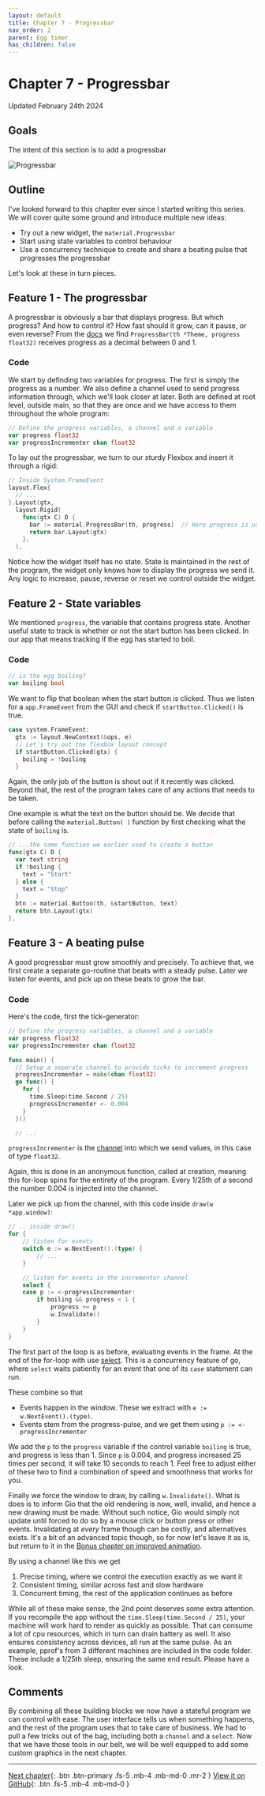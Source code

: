 ```yaml
---
layout: default
title: Chapter 7 - Progressbar
nav_order: 2
parent: Egg timer
has_children: false
---
```


# Chapter 7 - Progressbar

Updated February 24th 2024

## Goals

The intent of this section is to add a progressbar

![Progressbar](07_progressbar.gif)

## Outline

I've looked forward to this chapter ever since I started writing this series. We will cover quite some ground and introduce multiple new ideas:

- Try out a new widget, the `material.Progressbar`
- Start using state variables to control behaviour
- Use a concurrency technique to create and share a beating pulse that progresses the progressbar

Let's look at these in turn pieces.

## Feature 1 - The progressbar

A progressbar is obviously a bar that displays progress. But which progress? And how to control it? How fast should it grow, can it pause, or even reverse? From the [docs](https://pkg.go.dev/gioui.org/widget/material?utm_source=gopls#ProgressBar) we find `ProgressBar(th *Theme, progress float32)` receives progress as a decimal between 0 and 1.

### Code

We start by definding two variables for progress. The first is simply the progress as a number. We also define a channel used to send progress information through, which we'll look closer at later. Both are defined at root level, outside main, so that they are once and we have access to them throughout the whole program:

```go
// Define the progress variables, a channel and a variable
var progress float32
var progressIncrementer chan float32
```

To lay out the progressbar, we turn to our sturdy Flexbox and insert it through a rigid:

```go
// Inside System.FrameEvent
layout.Flex{
  // ...
}.Layout(gtx,
  layout.Rigid(
    func(gtx C) D {
      bar := material.ProgressBar(th, progress)  // Here progress is used
      return bar.Layout(gtx)
    },
  ),

```

Notice how the widget itself has no state. State is maintained in the rest of the program, the widget only knows how to display the progress we send it. Any logic to increase, pause, reverse or reset we control outside the widget.

## Feature 2 - State variables

We mentioned `progress`, the variable that contains progress state. Another useful state to track is whether or not the start button has been clicked. In our app that means tracking if the egg has started to boil. 

### Code

```go
// is the egg boiling?
var boiling bool
```
We want to flip that boolean when the start button is clicked. Thus we listen for a `app.FrameEvent` from the GUI and check if `startButton.Clicked()` is true.

```go
case system.FrameEvent:
  gtx := layout.NewContext(&ops, e)
  // Let's try out the flexbox layout concept
  if startButton.Clicked(gtx) {
    boiling = !boiling
  }
```

Again, the only job of the button is shout out if it recently was clicked. Beyond that, the rest of the program takes care of any actions that needs to be taken. 

One example is what the text on the button should be. We decide that before calling the `material.Button( )` function by first checking what the state of `boiling` is.

```go
// ...the same function we earlier used to create a button
func(gtx C) D {
  var text string
  if !boiling {
    text = "Start"
  } else {
    text = "Stop"
  }
  btn := material.Button(th, &startButton, text)
  return btn.Layout(gtx)
},
```

## Feature 3 - A beating pulse

A good progressbar must grow smoothly and precisely. To achieve that, we first create a separate go-routine that beats with a steady pulse. Later we listen for events, and pick up on these beats to grow the bar.

### Code

Here's the code, first the tick-generator:

```go
// Define the progress variables, a channel and a variable
var progress float32
var progressIncrementer chan float32

func main() {
  // Setup a separate channel to provide ticks to increment progress
  progressIncrementer = make(chan float32)
  go func() {
    for {
      time.Sleep(time.Second / 25)
      progressIncrementer <- 0.004
    }
  }()

  // ...
```

`progressIncrementer` is the [channel](https://tour.golang.org/concurrency/2) into which we send values, in this case of type `float32`.

Again, this is done in an anonymous function, called at creation, meaning this for-loop spins for the entirety of the program. Every 1/25th of a second the number 0.004 is injected into the channel.

Later we pick up from the channel, with this code inside `draw(w *app.window)`:

```go
// .. inside draw()
for {
    // listen for events
    switch e := w.NextEvent().(type) {
        // ...
    }

    // listen for events in the incrementor channel
    select {
    case p := <-progressIncrementer:
        if boiling && progress < 1 {
            progress += p
            w.Invalidate()
        }
    }
}
```

The first part of the loop is as before, evaluating events in the frame. At the end of the for-loop with use [select](https://tour.golang.org/concurrency/5).  This is a concurrency feature of go, where `select` waits patiently for an event that one of its `case` statement can run.

These combine so that
- Events happen in the window. These we extract with `e := w.NextEvent().(type)`.
- Events stem from the progress-pulse, and we get them using `p := <- progressIncrementer `

We add the `p` to the `progress` variable if the control variable `boiling` is true, and progress is less than 1. Since `p` is 0.004, and progress increased 25 times per second, it will take 10 seconds to reach 1. Feel free to adjust either of these two to find a combination of speed and smoothness that works for you.

Finally we force the window to draw, by calling `w.Invalidate()`. What is does is to inform Gio that the old rendering is now, well, invalid, and hence a new drawing must be made. Without such notice, Gio would simply not update until forced to do so by a mouse click or button press or other events. Invalidating at _every_ frame though can be costly, and alternatives exists. It's a bit of an advanced topic though, so for now let's leave it as is, but return to it in the [Bonus chapter on improved animation](11_improved_animation.md).

By using a channel like this we get

1. Precise timing, where we control the execution exactly as we want it
1. Consistent timing, similar across fast and slow hardware
1. Concurrent timing, the rest of the application continues as before

While all of these make sense, the 2nd point deserves some extra attention. If you recompile the app without the `time.Sleep(time.Second / 25)`, your machine will work hard to render as quickly as possible. That can consume a lot of cpu resources, which in turn can drain battery as well. It also ensures consistency across devices, all run at the same pulse. As an example, pprof's from 3 different machines are included in the code folder. These include a 1/25th sleep, ensuring the same end result. Please have a look.

## Comments

By combining all these building blocks we now have a stateful program we can control with ease. The user interface tells us when something happens, and the rest of the program uses that to take care of business. We had to pull a few tricks out of the bag, including both a `channel` and a `select`. Now that we have those tools in our belt, we will be well equipped to add some custom graphics in the next chapter.

---

[Next chapter](08_egg_as_circle.md){: .btn .btn-primary .fs-5 .mb-4 .mb-md-0 .mr-2 }
[View it on GitHub](https://github.com/jonegil/gui-with-gio/tree/main/egg_timer){: .btn .fs-5 .mb-4 .mb-md-0 }
